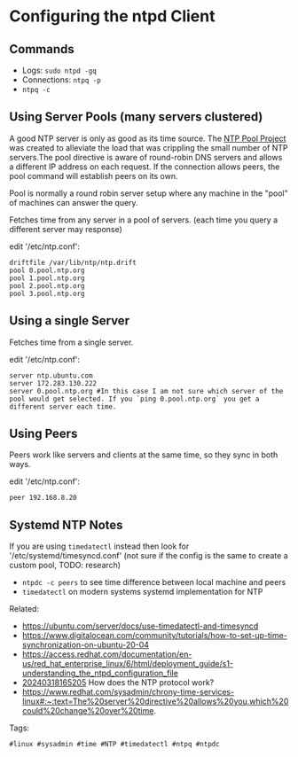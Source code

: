 # Configuring the ntpd Client

## Commands

* Logs: `sudo ntpd -gq`
* Connections: `ntpq -p`
* `ntpq -c`

## Using Server Pools (many servers clustered)

A good NTP server is only as good as its time source. The [NTP Pool
Project][ntp] was created to alleviate the load that was crippling the small
number of NTP servers.The pool directive is aware of round-robin DNS servers
and allows a different IP address on each request. If the connection allows
peers, the pool command will establish peers on its own.

Pool is normally a round robin server setup where any machine in
the "pool" of machines can answer the query.

Fetches time from any server in a pool of servers. (each time you query a different server may response)

edit '/etc/ntp.conf':

```
driftfile /var/lib/ntp/ntp.drift
pool 0.pool.ntp.org
pool 1.pool.ntp.org
pool 2.pool.ntp.org
pool 3.pool.ntp.org
```

## Using a single Server

Fetches time from a single server.

edit '/etc/ntp.conf':

```
server ntp.ubuntu.com
server 172.283.130.222
server 0.pool.ntp.org #In this case I am not sure which server of the pool would get selected. If you `ping 0.pool.ntp.org` you get a different server each time.
```

## Using Peers

Peers work like servers and clients at the same time, so they sync in both ways.

edit '/etc/ntp.conf':

```
peer 192.168.8.20
```

## Systemd NTP Notes

If you are using `timedatectl` instead then look for '/etc/systemd/timesyncd.conf' (not sure if the config is the same to create a custom pool, TODO: research)

* `ntpdc -c peers` to see time difference between local machine and peers
* `timedatectl` on modern systems systemd implementation for NTP

[ntp]: <http://www.pool.ntp.org/en/>

Related:

* https://ubuntu.com/server/docs/use-timedatectl-and-timesyncd
* https://www.digitalocean.com/community/tutorials/how-to-set-up-time-synchronization-on-ubuntu-20-04
* https://access.redhat.com/documentation/en-us/red_hat_enterprise_linux/6/html/deployment_guide/s1-understanding_the_ntpd_configuration_file
* [20240318165205](/20240318165205/) How does the NTP protocol work?
* https://www.redhat.com/sysadmin/chrony-time-services-linux#:~:text=The%20server%20directive%20allows%20you,which%20could%20change%20over%20time.

Tags:

    #linux #sysadmin #time #NTP #timedatectl #ntpq #ntpdc
